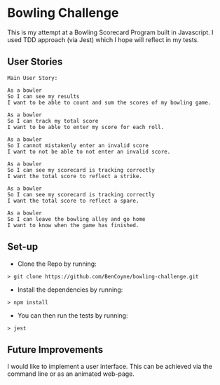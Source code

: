 
Bowling Challenge
=================

This is my attempt at a Bowling Scorecard Program built in Javascript. I used TDD approach (via Jest) which I hope will reflect in my tests. 

User Stories
------------

```
Main User Story:

As a bowler 
So I can see my results
I want to be able to count and sum the scores of my bowling game.

As a bowler
So I can track my total score
I want to be able to enter my score for each roll.

As a bowler
So I cannot mistakenly enter an invalid score
I want to not be able to not enter an invalid score.

As a bowler
So I can see my scorecard is tracking correctly
I want the total score to reflect a strike. 

As a bowler
So I can see my scorecard is tracking correctly
I want the total score to reflect a spare.

As a bowler
So I can leave the bowling alley and go home
I want to know when the game has finished.

```

Set-up
------

- Clone the Repo by running:

```
> git clone https://github.com/BenCoyne/bowling-challenge.git
``` 

- Install the dependencies by running:

```
> npm install
```

- You can then run the tests by running:

```
> jest
```

Future Improvements
-------------------

I would like to implement a user interface. This can be achieved via the command line or as an animated web-page. 